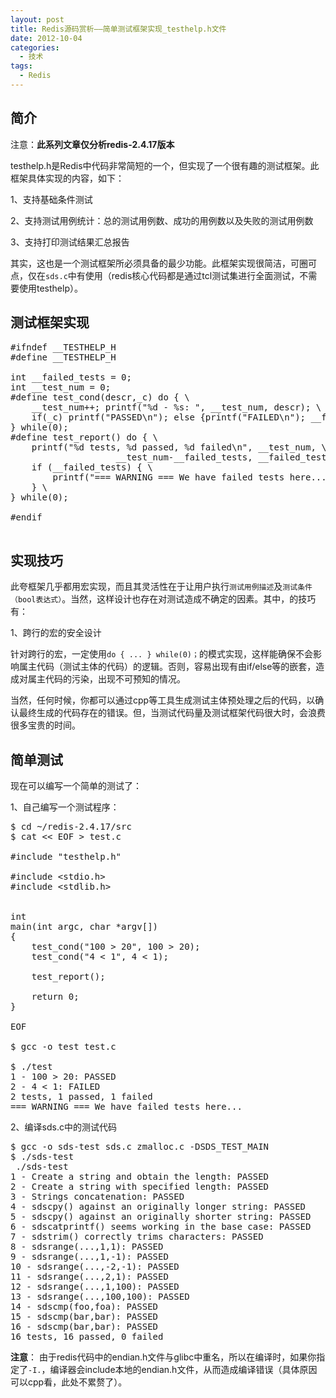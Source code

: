 ```yaml
--- 
layout: post
title: Redis源码赏析——简单测试框架实现_testhelp.h文件
date: 2012-10-04
categories:
  - 技术
tags:
  - Redis
---
```


## 简介

注意：**此系列文章仅分析redis-2.4.17版本**

testhelp.h是Redis中代码非常简短的一个，但实现了一个很有趣的测试框架。此框架具体实现的内容，如下：

1、支持基础条件测试

2、支持测试用例统计：总的测试用例数、成功的用例数以及失败的测试用例数

3、支持打印测试结果汇总报告

其实，这也是一个测试框架所必须具备的最少功能。此框架实现很简洁，可圈可点，仅在`sds.c`中有使用（redis核心代码都是通过tcl测试集进行全面测试，不需要使用testhelp）。


## 测试框架实现

<pre class="prettyprint linenums">
#ifndef __TESTHELP_H
#define __TESTHELP_H

int __failed_tests = 0;
int __test_num = 0;
#define test_cond(descr,_c) do { \
    __test_num++; printf("%d - %s: ", __test_num, descr); \
    if(_c) printf("PASSED\n"); else {printf("FAILED\n"); __failed_tests++;} \
} while(0);
#define test_report() do { \
    printf("%d tests, %d passed, %d failed\n", __test_num, \
                    __test_num-__failed_tests, __failed_tests); \
    if (__failed_tests) { \
        printf("=== WARNING === We have failed tests here...\n"); \
    } \
} while(0);

#endif

</pre>


## 实现技巧

此夸框架几乎都用宏实现，而且其灵活性在于让用户执行`测试用例描述`及`测试条件（bool表达式）`。当然，这样设计也存在对测试造成不确定的因素。其中，的技巧有：

1、跨行的宏的安全设计

针对跨行的宏，一定使用`do { ... } while(0)；`的模式实现，这样能确保不会影响属主代码（测试主体的代码）的逻辑。否则，容易出现有由if/else等的嵌套，造成对属主代码的污染，出现不可预知的情况。

当然，任何时候，你都可以通过cpp等工具生成测试主体预处理之后的代码，以确认最终生成的代码存在的错误。但，当测试代码量及测试框架代码很大时，会浪费很多宝贵的时间。


## 简单测试

现在可以编写一个简单的测试了：

1、自己编写一个测试程序：

<pre class="prettyprint linenums">
$ cd ~/redis-2.4.17/src
$ cat << EOF > test.c

#include "testhelp.h"

#include &lt;stdio.h&gt;
#include &lt;stdlib.h&gt;


int
main(int argc, char *argv[])
{
    test_cond("100 > 20", 100 > 20);
    test_cond("4 < 1", 4 < 1);

    test_report();

    return 0;
}

EOF

$ gcc -o test test.c 

$ ./test
1 - 100 > 20: PASSED
2 - 4 < 1: FAILED
2 tests, 1 passed, 1 failed
=== WARNING === We have failed tests here...
</pre>

2、编译sds.c中的测试代码

<pre class="prettyprint linenums">
$ gcc -o sds-test sds.c zmalloc.c -DSDS_TEST_MAIN
$ ./sds-test
 ./sds-test
1 - Create a string and obtain the length: PASSED
2 - Create a string with specified length: PASSED
3 - Strings concatenation: PASSED
4 - sdscpy() against an originally longer string: PASSED
5 - sdscpy() against an originally shorter string: PASSED
6 - sdscatprintf() seems working in the base case: PASSED
7 - sdstrim() correctly trims characters: PASSED
8 - sdsrange(...,1,1): PASSED
9 - sdsrange(...,1,-1): PASSED
10 - sdsrange(...,-2,-1): PASSED
11 - sdsrange(...,2,1): PASSED
12 - sdsrange(...,1,100): PASSED
13 - sdsrange(...,100,100): PASSED
14 - sdscmp(foo,foa): PASSED
15 - sdscmp(bar,bar): PASSED
16 - sdscmp(bar,bar): PASSED
16 tests, 16 passed, 0 failed
</pre>

**注意**： 由于redis代码中的endian.h文件与glibc中重名，所以在编译时，如果你指定了`-I.`，编译器会include本地的endian.h文件，从而造成编译错误（具体原因可以cpp看，此处不累赘了）。


